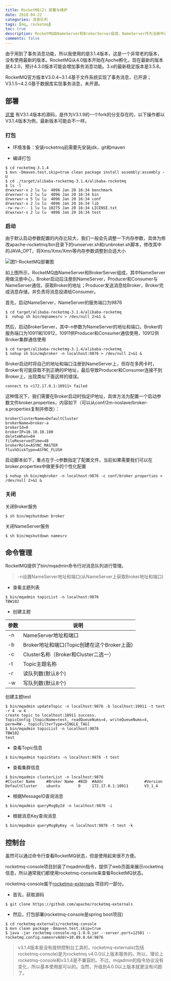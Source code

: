 ```yaml
---
title: RocketMQ(2) 部署与维护
date: 2018-04-22
categories: 消息队列
tags: [mq, rocketmq]
toc: true
description: RocketMQ由NameServer和BrokerServer组成，NameServer作为注册中心，提供服务发现；BrokerServer提供消息发布、存储和订阅服务。
comments: false
---
```


由于用到了事务消息功能，所以我使用的是3.1.4版本，这是一个非常老的版本，没有使用最新的版本。RocketMQ从4.0版本开始在Apche孵化，现在最新的版本是4.2.0，预计4.3.0版本可能会增加事务消息功能。3.x的最新稳定版本是3.5.8。

RocketMQ官方版本V3.0.4~3.1.4基于文件系统实现了事务消息，已开源；V3.1.5~4.2.0基于数据库实现事务消息，未开源。

## 部署

[这里](https://github.com/YunaiV/rocketmq-3.1.9/tree/release_3.1.4) 有V3.1.4版本的源码，是作为V3.1.9的一个fork的分支存在的，以下操作都以V3.1.4版本为例，最新版本可能会不一样。

###  打包

- 环境准备：安装rocketmq前需要先安装jdk，git和maven

- 编译打包

```shell
$ cd rocketmq-3.1.4
$ mvn -Dmaven.test.skip=true clean package install assembly:assembly -U
$ cd ./target/alibaba-rocketmq-3.1.4/alibaba-rocketmq
$ ls -l
drwxrwxr-x 2 lu lu  4096 Jan 20 16:34 benchmark
drwxrwxr-x 2 lu lu  4096 Jan 20 16:34 bin
drwxrwxr-x 5 lu lu  4096 Jan 20 16:34 conf
drwxrwxr-x 2 lu lu  4096 Jan 20 16:34 lib
-rw-rw-r-- 1 lu lu 10275 Jan 20 16:34 LICENSE.txt
drwxrwxr-x 2 lu lu  4096 Jan 20 16:34 test
```

### 启动

由于默认启动参数配置的内存比较大，我们一般会先调整一下内存参数，具体为修改apache-rocketmq/bin目录下的runserver.sh和runbroker.sh脚本，修改其中的JAVA_OPT，将Xms/Xmx/Xmn等内存参数调整到合适大小

![图1-RocketMQ部署图](/images/rocketmq_intro_architecture.png)

如上图所示，RocketMQ由NameServer和BrokerServer组成，其中NameServer用做注册中心，Broker启动后注册到NameServer，Producer和Consumer与NameServer通信，获取Broker的地址；Producer发送消息给Broker，Broker完成消息存储，并负责将消息投递给Consumer。

首先，启动NameServer，NameServer的服务端口为9876

```shell
$ cd target/alibaba-rocketmq-3.1.4/alibaba-rocketmq
$  nohup sh bin/mqnamesrv > /dev/null 2>&1 &
```

然后，启动BrokerServer，其中-n参数为NameServer的地址和端口，Broker的服务端口为10911和10912，10911供Producer和Consumer通信使用，10912供Broker集群通信使用

```shell
$ cd target/alibaba-rocketmq-3.1.4/alibaba-rocketmq
$ nohup sh bin/mqbroker -n localhost:9876 > /dev/null 2>&1 &
```

Broker启动时将自己的地址和端口注册到NameServer上，但存在多网卡时，Broker有可能获取不到正确的IP地址，最后导致Producer和Consumer连接不到Broker上，出现类似下面这样的错误。

```shell
connect to <172.17.0.1:10911> failed
```

这种情况下，我们需要在Broker启动时指定IP地址，具体方法为配置一个启动参数文件broker.properties，内容如下（可以从conf/2m-noslave/broker-a.properties复制并修改）：

```properties
brokerClusterName=DefaultCluster
brokerName=broker-a
brokerId=0
brokerIP=10.10.10.100
deleteWhen=04
fileReservedTime=48
brokerRole=ASYNC_MASTER
flushDiskType=ASYNC_FLUSH
```

启动脚本如下，重点在于-c参数指定了配置文件，当前如果需要我们可以在broker.properties中做更多的个性化配置

```shell
$ nohup sh bin/mqbroker -n localhost:9876 -c conf/broker.properties > /dev/null 2>&1 &
```

### 关闭

关闭Broker服务

```shell
$ sh bin/mqshutdown broker
```

关闭NameServer服务

```shell
$ sh bin/mqshutdown namesrv
```



## 命令管理

RocketMQ提供了bin/mqadmin命令行对消息队列进行管理。

> -n设置NameServer地址和端口(从NameServer上获取Broker地址和端口)

- 查看主题列表
```shell
$ bin/mqadmin topicList -n localhost:9876
TBW102
```

- 创建主题

| 参数   | 说明                              |
| ---- | ------------------------------- |
| -n   | NameServer地址和端口                 |
| -b   | Broker地址和端口(Topic创建在这个Broker上面) |
| -c   | Cluster名称（Broker和Cluster二选一）    |
| -t   | Topic主题名称                       |
| -r   | 读队列数(默认8个)                      |
| -w   | 写队列数(默认8个)                      |

创建主题test


```shell
$ bin/mqadmin updateTopic -n localhost:9876 -b localhost:10911 -t test -r 4 -w 4
create topic to localhost:10911 success.
TopicConfig [topicName=test, readQueueNums=4, writeQueueNums=4, perm=RW-, topicFilterType=SINGLE_TAG]
$ bin/mqadmin topicList -n localhost:9876
TBW102
test
```

- 查看Topic信息

```shell
$ bin/mqadmin topicStats -n localhost:9876 -t test
```

- 查看集群信息

```shell
$ bin/mqadmin clusterList -n localhost:9876
#Cluster Name     #Broker Name	#BID  #Addr                  #Version
DefaultCluster    ubuntu        0     172.17.0.1:10911       V3_1_4
```

- 根据MessageID查询消息

```shell
$ bin/mqadmin queryMsgById -n localhost:9876 -i 
```

- 根据消息Key查询消息

```shell
$ bin/mqadmin queryMsgByKey -n localhost:9876 -t test -k 
```



## 控制台

虽然可以通过命令行查看RocketMQ状态，但是使用起来很不方便。

rocketmq-console项目封装了mqadmin指令，提供了web页面来展示rocketmq信息，所以通常我们都使用rocketmq-console来查看RocketMQ状态。

rocketmq-console属于[rocketmq-externals](https://github.com/apache/rocketmq-externals) 项目的一部分。

- 首先，获取源码

```shell
$ git clone https://github.com/apache/rocketmq-externals
```

- 然后，打包部署(rocketmq-console是spring boot项目)

```shell
$ cd rocketmq-externals/rocketmq-console
$ mvn clean package -Dmaven.test.skip=true
$ java -jar rocketmq-console-ng-1.0.0.jar --server.port=12581 --rocketmq.config.namesrvAddr=10.89.0.64:9876
```



> v3.1.4版本是没有提供控制台工具的，rocketmq-externals(包括rocketmq-console)是为rocketmq v4.0.0以上版本服务的。所以，理论上rocketmq-console和v3.1.4是不兼容的。不过，mqadmin的指令协议没有变化，所以基本使用是可以的。当然，升级到4.0.0以上版本就更没有问题了。
>
> 



